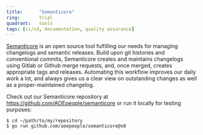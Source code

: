 ```yaml
---
title:      "Semanticore"
ring:       trial
quadrant:   tools
tags: [ci/cd, documentation, quality assurance]
---
```


[Semanticore](https://github.com/AOEpeople/semanticore) is an open source tool fulfilling our needs for managing changelogs and semantic releases.
Build upon git histories and conventional commits, Semanticore creates and maintains changelogs using Gitlab or Github merge requests, and, once merged, creates appropriate tags and releases.
Automating this workflow improves our daily work a lot, and always gives us a clear view on outstanding changes as well as a proper-maintained changelog.

Check out our Semanticore repository at https://github.com/AOEpeople/semanticore or run it locally for testing purposes:
```
$ cd ~/path/to/my/repository
$ go run github.com/aoepeople/semanticore@v0
```
